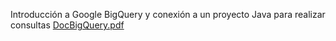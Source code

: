 Introducción a Google BigQuery y conexión a un proyecto Java para realizar consultas
[DocBigQuery.pdf](https://github.com/PADSA-github/Cloud/files/7934907/DocBigQuery.pdf)
